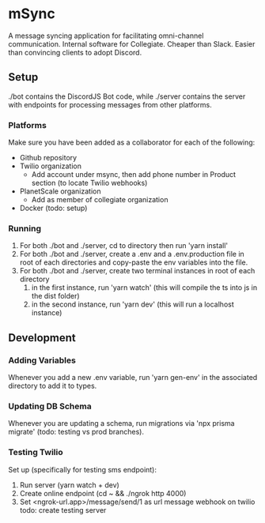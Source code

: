 # mSync
A message syncing application for facilitating omni-channel communication. Internal software for Collegiate. Cheaper than Slack. Easier than convincing clients to adopt Discord.

## Setup
./bot contains the DiscordJS Bot code, while ./server contains the server with endpoints for processing messages from other platforms.

### Platforms
Make sure you have been added as a collaborator for each of the following:
- Github repository
- Twilio organization
    - Add account under msync, then add phone number in Product section (to locate Twilio webhooks)
- PlanetScale organization
    - Add as member of collegiate organization
- Docker (todo: setup)

### Running
1. For both ./bot and ./server, cd to directory then run 'yarn install'
2. For both ./bot and ./server, create a .env and a .env.production file in root of each directories and copy-paste the env variables into the file.
3. For both ./bot and ./server, create two terminal instances in root of each directory
    1. in the first instance, run 'yarn watch' (this will compile the ts into js in the dist folder)
    2. in the second instance, run 'yarn dev' (this will run a localhost instance)

## Development

### Adding Variables
Whenever you add a new .env variable, run 'yarn gen-env' in the associated directory to add it to types.

### Updating DB Schema
Whenever you are updating a schema, run migrations via 'npx prisma migrate' (todo: testing vs prod branches).

### Testing Twilio
Set up (specifically for testing sms endpoint):
1. Run server (yarn watch + dev)
2. Create online endpoint (cd ~ && ./ngrok http 4000)
3. Set <ngrok-url.app>/message/send/1 as url message webhook on twilio
todo: create testing server
